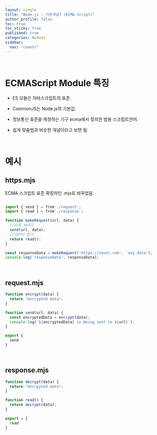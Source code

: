 ```yaml
---
layout: single
title: "Node.js : 기본개념7 (ECMA Script)"
author_profile: false
toc: true
toc_sticky: true
published: true
categories: NodeJs
sidebar:
  nav: "counts"
---
```


<br>

# ECMAScript Module 특징

* ES 모듈은 자바스크립트의 표준.

* CommonJS는 Node.js의 기본값.

* 정보통신 표준을 제정하는 기구 ecma에서 정의한 범용 스크립트언어.

* 쉽게 맞춤법과 비슷한 개념이라고 보면 됨.

<br>

# 예시

## https.mjs

<div class="notice--info">
ECMA 스크립트 표준 확장자인 .mjs로 바꾸었음.
</div>

```javascript

import { send } = from'./request';
import { read } = from'./response';

function makeRequest(url, data) {
  //요청 보내기
  send(url, data);
  //데이터 받기
  return read();
}

const responseData = makeRequest('https://naver.com', 'any data');
console.log('responseData', responseData);
```

<br>

## request.mjs

```javascript
function encrypt(data) {
  return "encrypted data";
}

function send(url, data) {
  const encryptedData = encrypt(data);
  console.log(`${encryptedData} is being sent to ${url}`);
}

export {
  send
}
```

<br>

## response.mjs

```javascript
function decrypt(data) {
  return "decrpyted data";
}

function read() {
  return decrypt(data);
}

export = {
  read
}
```


